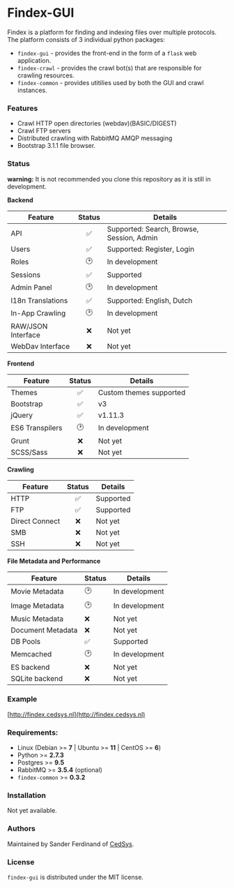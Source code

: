 # Findex-GUI

Findex is a platform for finding and indexing files over multiple protocols. The platform consists of 3 individual python packages:

  - `findex-gui` - provides the front-end in the form of a `flask` web application.
  - `findex-crawl` - provides the crawl bot(s) that are responsible for crawling resources.
  - `findex-common` - provides utitilies used by both the GUI and crawl instances.

### Features

  - Crawl HTTP open directories (webdav)(BASIC/DIGEST)
  - Crawl FTP servers
  - Distributed crawling with RabbitMQ AMQP messaging
  - Bootstrap 3.1.1 file browser.

### Status
**warning:** It is not recommended you clone this repository as it is still in development.


**Backend**

 Feature  |  Status  | Details
---|:---:|---|
 API  | :white_check_mark: | Supported: Search, Browse, Session, Admin
 Users | :white_check_mark: | Supported: Register, Login
 Roles | :clock2: | In development
 Sessions | :white_check_mark: | Supported
 Admin Panel  | :clock2: | In development
 I18n Translations | :white_check_mark: | Supported: English, Dutch
 In-App Crawling  | :clock2: | In development
 RAW/JSON Interface | :x: | Not yet
 WebDav Interface  | :x: | Not yet


**Frontend**

 Feature  |  Status  | Details
---|:---:|---|
Themes  | :white_check_mark:  |  Custom themes supported
Bootstrap | :white_check_mark:  |  v3
jQuery  | :white_check_mark:  |  v1.11.3
ES6 Transpilers | :clock2:  |  In development
Grunt | :x: | Not yet
SCSS/Sass | :x: | Not yet


**Crawling**

 Feature  |  Status  | Details
---|:---:|---|
HTTP|:white_check_mark:|Supported
FTP|:white_check_mark:|Supported
Direct Connect|:x:| Not yet
SMB|:x:| Not yet
SSH|:x:| Not yet


**File Metadata and Performance**

| Feature  | Status  | Details  |
|---|---|---|
Movie Metadata|:clock2:| In development
Image Metadata|:clock2:| In development
Music Metadata|:x:| Not yet
Document Metadata|:x:| Not yet
DB Pools|:white_check_mark:| Supported
Memcached|:clock2:| In development
ES backend|:x:| Not yet
SQLite backend|:x:|Not yet


### Example
[http://findex.cedsys.nl](http://findex.cedsys.nl)

### Requirements:
  - Linux (Debian >= **7** | Ubuntu >= **11** | CentOS >= **6**)
  - Python >= **2.7.3**
  - Postgres >= **9.5**
  - RabbitMQ >= **3.5.4** (optional)
  - `findex-common` >= **0.3.2**

### Installation
Not yet available.

### Authors
Maintained by Sander Ferdinand of [CedSys](http://www.cedsys.nl).

### License

`findex-gui` is distributed under the MIT license.
